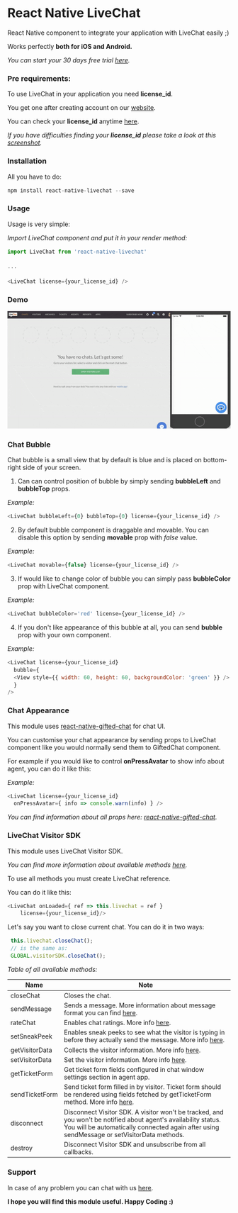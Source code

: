 ﻿# React Native LiveChat

React Native component to integrate your application with LiveChat easily ;)

Works perfectly **both for iOS and Android.**

*You can start your 30 days free trial [here](https://www.livechatinc.com/signup/?utm_source=github&utm_medium=link&=utm_campaign=react-native-livechat).*

### Pre requirements:

To use LiveChat in your application you need **license_id**. 

You get one after creating account on our [website](https://www.livechatinc.com/).

You can check your **license_id** anytime [here](https://my.livechatinc.com/settings/code).

*If you have difficulties finding your **license_id** please take a look at this [screenshot](https://github.com/livechat/react-native-livechat/blob/master/license.png).*

### Installation
All you have to do:
```javascript
npm install react-native-livechat --save
```

### Usage

Usage is very simple:

*Import LiveChat component and put it in your render method:*
```javascript
import LiveChat from 'react-native-livechat'

...

<LiveChat license={your_license_id} />
```


### Demo
![Alt Text](https://raw.githubusercontent.com/venits/react-native-router-flux/master/livechatdemo.gif)

### Chat Bubble

Chat bubble is a small view that by default is blue and is placed on bottom-right side of your screen.

1. Can can control position of bubble by simply sending **bubbleLeft** and **bubbleTop** props.

*Example:*
```javascript
<LiveChat bubbleLeft={0} bubbleTop={0} license={your_license_id} />
```

2. By default bubble component is draggable and movable. You can disable this option by sending **movable** prop with *false* value.

*Example:*
```javascript
<LiveChat movable={false} license={your_license_id} />
```

3. If would like to change color of bubble you can simply pass **bubbleColor** prop with LiveChat component.

*Example:*
```javascript
<LiveChat bubbleColor='red' license={your_license_id} />
```

4. If you don't like appearance of this bubble at all, you can send **bubble** prop with your own component.

*Example:*
```javascript
<LiveChat license={your_license_id}
  bubble={
  <View style={{ width: 60, height: 60, backgroundColor: 'green' }} />
  }
/>
```

### Chat Appearance

This module uses [react-native-gifted-chat](https://github.com/FaridSafi/react-native-gifted-chat) for chat UI.

You can customise your chat appearance by sending props to LiveChat component like you would normally send them to GiftedChat component.

For example if you would like to control **onPressAvatar** to show info about agent, you can do it like this:

*Example:*
```javascript
<LiveChat license={your_license_id}
  onPressAvatar={ info => console.warn(info) } />
```

*You can find information about all props here: [react-native-gifted-chat](https://github.com/FaridSafi/react-native-gifted-chat).*

### LiveChat Visitor SDK
This module uses LiveChat Visitor SDK.

*You can find more information about available methods [here](https://github.com/FaridSafi/react-native-gifted-chat).*

To use all methods you must create LiveChat reference.

You can do it like this:
```javascript
<LiveChat onLoaded={ ref => this.livechat = ref } 
	license={your_license_id}/>
```

Let's say you want to close current chat. You can do it in two ways:
```javascript
 this.livechat.closeChat();
 // is the same as:
 GLOBAL.visitorSDK.closeChat();
```

*Table of all available methods:*


|Name|Note|
|---|---|
| closeChat | Closes the chat. |
| sendMessage | Sends a message. More information about message format you can find [here](https://docs.livechatinc.com/visitor-sdk/#sendmessage). |
| rateChat | Enables chat ratings. More info [here](https://docs.livechatinc.com/visitor-sdk/#ratechat).  |
|setSneakPeek | Enables sneak peeks to see what the visitor is typing in before they actually send the message. More info [here](https://docs.livechatinc.com/visitor-sdk/#setsneakpeek). |
| getVisitorData | Collects the visitor information. More info [here](https://docs.livechatinc.com/visitor-sdk/#getvisitordata). |
|setVisitorData | Set the visitor information. More info [here](https://docs.livechatinc.com/visitor-sdk/#setvisitordata).|
|getTicketForm | Get ticket form fields configured in chat window settings section in agent app. |
| sendTicketForm | Send ticket form filled in by visitor. Ticket form should be rendered using fields fetched by getTicketForm method. More info [here](https://docs.livechatinc.com/visitor-sdk/#sendticketform).|
| disconnect | Disconnect Visitor SDK. A visitor won't be tracked, and you won't be notified about agent's availability status. You will be automatically connected again after using sendMessage or setVisitorData methods. |
| destroy | Disconnect Visitor SDK and unsubscribe from all callbacks. |


### Support
In case of any problem you can chat with us [here](https://www.livechatinc.com/contact/).

**I hope you will find this module useful. Happy Coding :)**
